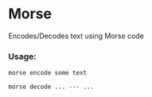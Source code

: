 # Morse
Encodes/Decodes text using Morse code
### Usage:

`morse encode some text`

`morse decode ... --- ...`
